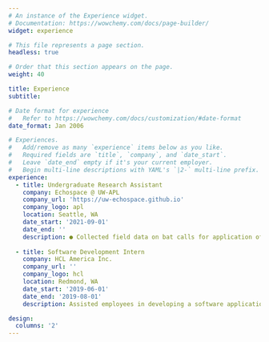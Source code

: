 ```yaml
---
# An instance of the Experience widget.
# Documentation: https://wowchemy.com/docs/page-builder/
widget: experience

# This file represents a page section.
headless: true

# Order that this section appears on the page.
weight: 40

title: Experience
subtitle:

# Date format for experience
#   Refer to https://wowchemy.com/docs/customization/#date-format
date_format: Jan 2006

# Experiences.
#   Add/remove as many `experience` items below as you like.
#   Required fields are `title`, `company`, and `date_start`.
#   Leave `date_end` empty if it's your current employer.
#   Begin multi-line descriptions with YAML's `|2-` multi-line prefix.
experience:
  - title: Undergraduate Research Assistant
    company: Echospace @ UW-APL
    company_url: 'https://uw-echospace.github.io'
    company_logo: apl
    location: Seattle, WA
    date_start: '2021-09-01'
    date_end: ''
    description: ● Collected field data on bat calls for application of machine learning tools. \n● Working alongside Dr. Wu-Jung Lee on research and data analysis. ● Participating in monthly journal briefings and weekly project updates.
        
  - title: Software Development Intern
    company: HCL America Inc.
    company_url: ''
    company_logo: hcl
    location: Redmond, WA
    date_start: '2019-06-01'
    date_end: '2019-08-01'
    description: Assisted employees in developing a software application for the company's HR department that would extract key candidate information from resumes to allow a scalable and efficient method for matching candidate profiles with the company's desired job placement.

design:
  columns: '2'
---
```

